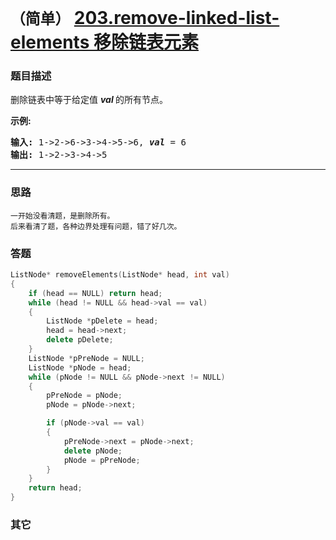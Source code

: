 # `（简单）` [203.remove-linked-list-elements 移除链表元素](https://leetcode-cn.com/problems/remove-linked-list-elements/)

### 题目描述
<p>删除链表中等于给定值&nbsp;<strong><em>val&nbsp;</em></strong>的所有节点。</p>

<p><strong>示例:</strong></p>

<pre><strong>输入:</strong> 1-&gt;2-&gt;6-&gt;3-&gt;4-&gt;5-&gt;6, <em><strong>val</strong></em> = 6
<strong>输出:</strong> 1-&gt;2-&gt;3-&gt;4-&gt;5
</pre>


---
### 思路
```
一开始没看清题，是删除所有。  
后来看清了题，各种边界处理有问题，错了好几次。  
```

### 答题
``` C++
ListNode* removeElements(ListNode* head, int val) 
{
	if (head == NULL) return head;
	while (head != NULL && head->val == val)
	{
		ListNode *pDelete = head;
		head = head->next;
		delete pDelete;
	}
	ListNode *pPreNode = NULL;
	ListNode *pNode = head;
	while (pNode != NULL && pNode->next != NULL)
	{
		pPreNode = pNode;
		pNode = pNode->next;

		if (pNode->val == val)
		{
			pPreNode->next = pNode->next;
			delete pNode;
			pNode = pPreNode;
		}
	}
	return head;
}
```

### 其它
``` C++
```

